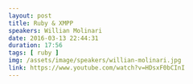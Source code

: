 ```yaml
---
layout: post
title: Ruby & XMPP
speakers: Willian Molinari
date: 2016-03-13 22:44:31
duration: 17:56
tags: [ ruby ]
img: /assets/image/speakers/willian-molinari.jpg
link: https://www.youtube.com/watch?v=HDsxF0bCInI
---
```

